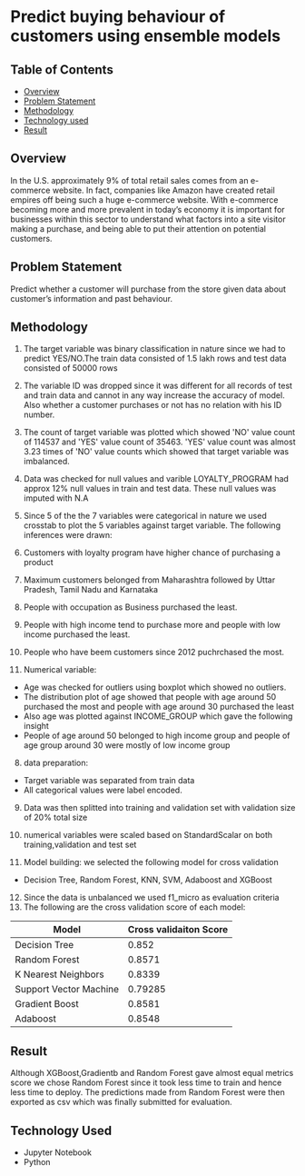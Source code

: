 # Predict buying behaviour of customers using ensemble models
## Table of Contents
- [Overview](#Overview)
- [Problem Statement](#Problem-Statement)
- [Methodology](#Methodology)
- [Technology used](#Technology-Used)
- [Result](#Result)

## Overview
In the U.S. approximately 9% of total retail sales comes from an e-commerce website. In fact, companies like Amazon have created retail empires
off being such a huge e-commerce website. With e-commerce becoming more and more prevalent in today’s economy it is important for businesses within
this sector to understand what factors into a site visitor making a purchase, and being able to put their attention on potential customers.

## Problem Statement
Predict whether a customer will purchase from the store given data about customer’s information and past behaviour.

## Methodology
1) The target variable was binary classification in nature since we had to predict YES/NO.The train data consisted of 1.5 lakh rows and test data consisted of 50000 rows
2) The variable ID was dropped since it was different for all records of test and train data and cannot in any way 
    increase the accuracy of model. Also whether a customer purchases or not has no relation with his ID number.
3) The count of target variable was plotted which showed 'NO' value count of 114537 and 'YES' value count of 35463.
    'YES' value count was almost 3.23 times of 'NO' value counts which showed that target variable was imbalanced.
4) Data was checked for null values and varible LOYALTY_PROGRAM had approx 12% null values in train and test data. These null values was imputed with N.A
6) Since 5 of the the 7 variables were categorical in nature we used crosstab to plot the 5 variables against target variable.
  The following inferences were drawn:
  1) Customers with loyalty program have higher chance of purchasing a product
  2) Maximum customers belonged from Maharashtra followed by Uttar Pradesh, Tamil Nadu and Karnataka
  3) People with occupation as Business purchased the least.
  4) People with high income tend to purchase more and people with low income purchased the least.
  5) People who have beem customers since 2012 puchrchased the most.

7) Numerical variable:
  - Age was checked for outliers using boxplot which showed no outliers.
  - The distribution plot of age showed that people with age around 50 purchased the most and people with age around 30 purchased the least
  - Also age was plotted against INCOME_GROUP which gave the following insight
  - People of age around 50 belonged to high income group and people of age group around 30 were mostly of low income group
  
8) data preparation:
* Target variable was separated from train data
* All categorical values were label encoded.

9) Data was then splitted into training and validation set with validation size of 20% total size
10) numerical variables were scaled based on StandardScalar on both training,validation and test set

11) Model building:
we selected the following model for cross validation
  - Decision Tree, Random Forest, KNN, SVM, Adaboost and XGBoost
12) Since the data is unbalanced we used f1_micro as evaluation criteria
13) The following are the cross validation score of each model:

|Model|Cross validaiton Score|
|--|--|
|Decision Tree|0.852|
|Random Forest|0.8571|
|K Nearest Neighbors|0.8339|
|Support Vector Machine|0.79285|
|Gradient Boost|0.8581|
|Adaboost|0.8548|

## Result
Although XGBoost,Gradientb and Random Forest gave almost equal metrics score we chose Random Forest since it took less time to train and hence less time to deploy.
The predictions made from Random Forest were then exported as csv which was finally submitted for evaluation.

## Technology Used
- Jupyter Notebook
- Python

